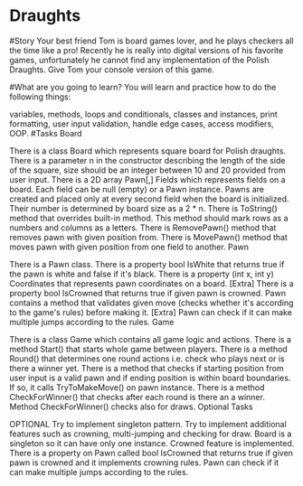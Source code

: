 # Draughts
#Story
Your best friend Tom is board games lover, and he plays checkers all the time like a pro! Recently he is really into digital versions of his favorite games, unfortunately he cannot find any implementation of the Polish Draughts. Give Tom your console version of this game.

#What are you going to learn?
You will learn and practice how to do the following things:

variables,
methods,
loops and conditionals,
classes and instances,
print formatting,
user input validation,
handle edge cases,
access modifiers,
OOP.
#Tasks
Board

There is a class Board which represents square board for Polish draughts.
There is a parameter n in the constructor describing the length of the side of the square, size should be an integer between 10 and 20 provided from user input.
There is a 2D array Pawn[,] Fields which represents fields on a board. Each field can be null (empty) or a Pawn instance.
Pawns are created and placed only at every second field when the board is initialized. Their number is determined by board size as a 2 * n.
There is ToString() method that overrides built-in method. This method should mark rows as a numbers and columns as a letters.
There is RemovePawn() method that removes pawn with given position from.
There is MovePawn() method that moves pawn with given position from one field to another.
Pawn

There is a Pawn class.
There is a property bool IsWhite that returns true if the pawn is white and false if it's black.
There is a property (int x, int y) Coordinates that represents pawn coordinates on a board.
[Extra] There is a property bool IsCrowned that returns true if given pawn is crowned.
Pawn contains a method that validates given move (checks whether it's according to the game's rules) before making it.
[Extra] Pawn can check if it can make multiple jumps according to the rules.
Game

There is a class Game which contains all game logic and actions.
There is a method Start() that starts whole game between players.
There is a method Round() that determines one round actions i.e. check who plays next or is there a winner yet.
There is a method that checks if starting position from user input is a valid pawn and if ending position is within board boundaries. If so, it calls TryToMakeMove() on pawn instance.
There is a method CheckForWinner() that checks after each round is there an a winner.
Method CheckForWinner() checks also for draws.
Optional Tasks

OPTIONAL Try to implement singleton pattern. Try to implement additional features such as crowning, multi-jumping and checking for draw.
Board is a singleton so it can have only one instance.
Crowned feature is implemented. There is a property on Pawn called bool IsCrowned that returns true if given pawn is crowned and it implements crowning rules.
Pawn can check if it can make multiple jumps according to the rules.

